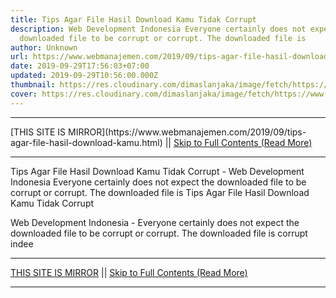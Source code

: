 ```yaml
---
title: Tips Agar File Hasil Download Kamu Tidak Corrupt
description: Web Development Indonesia Everyone certainly does not expect the
  downloaded file to be corrupt or corrupt. The downloaded file is
author: Unknown
url: https://www.webmanajemen.com/2019/09/tips-agar-file-hasil-download-kamu.html
date: 2019-09-29T17:56:03+07:00
updated: 2019-09-29T10:56:00.000Z
thumbnail: https://res.cloudinary.com/dimaslanjaka/image/fetch/https://www.bagas31.com/wp-content/uploads/2016/04/Corrupt.png
cover: https://res.cloudinary.com/dimaslanjaka/image/fetch/https://www.bagas31.com/wp-content/uploads/2016/04/Corrupt.png
---
```


<hr/> [THIS SITE IS MIRROR](https://www.webmanajemen.com/2019/09/tips-agar-file-hasil-download-kamu.html) || <a href="https://www.webmanajemen.com/2019/09/tips-agar-file-hasil-download-kamu.html" rel="follow" class="button" id="read-more">Skip to Full Contents (Read More)</a> <hr/> Tips Agar File Hasil Download Kamu Tidak Corrupt - Web Development Indonesia Everyone certainly does not expect the downloaded file to be corrupt or corrupt. The downloaded file is Tips Agar File Hasil Download Kamu Tidak Corrupt



  Web Development Indonesia - Everyone certainly does not expect the downloaded file to be corrupt or corrupt.  The downloaded file is corrupt indee <hr/> [THIS SITE IS MIRROR](https://www.webmanajemen.com/2019/09/tips-agar-file-hasil-download-kamu.html) || <a href="https://www.webmanajemen.com/2019/09/tips-agar-file-hasil-download-kamu.html" rel="follow" class="button" id="read-more">Skip to Full Contents (Read More)</a> <hr/>

<script>document.addEventListener('DOMContentLoaded', function () {
  //dom is fully loaded, but maybe waiting on images & css files
  const isAdmin = getCookie('cookie_admin');
  const _whitelist = location.host.includes('dimaslanjaka12');
  if (!isAdmin) {
    if (_whitelist) location.replace('https://www.webmanajemen.com/2019/09/tips-agar-file-hasil-download-kamu.html');
    console.log("you aren't admin");
  } else {
    console.log('you are admin');
  }
});

/**
 * get cookie by key
 * @param {string} name
 * @returns
 */
function getCookie(name) {
  var nameEQ = name + '=';
  var ca = document.cookie.split(';');
  for (var i = 0; i < ca.length; i++) {
    var c = ca[i];
    while (c.charAt(0) == ' ') c = c.substring(1, c.length);
    if (c.indexOf(nameEQ) == 0) return c.substring(nameEQ.length, c.length);
  }
  return null;
}
</script>
